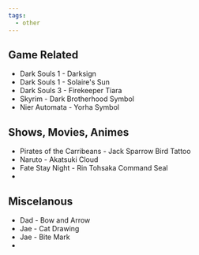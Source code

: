 ```yaml
---
tags:
  - other
---
```



## Game Related
- Dark Souls 1 - Darksign
- Dark Souls 1 - Solaire's Sun
- Dark Souls 3 - Firekeeper Tiara
- Skyrim - Dark Brotherhood Symbol
- Nier Automata - Yorha Symbol

## Shows, Movies, Animes
- Pirates of the Carribeans - Jack Sparrow Bird Tattoo
- Naruto - Akatsuki Cloud
- Fate Stay Night - Rin Tohsaka Command Seal
- 
## Miscelanous
- Dad - Bow and Arrow
- Jae - Cat Drawing
- Jae - Bite Mark
- 